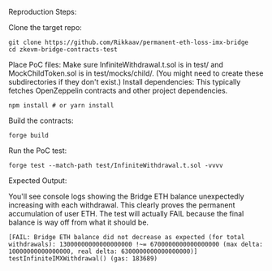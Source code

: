 Reproduction Steps:

Clone the target repo: 

    git clone https://github.com/Rikkaav/permanent-eth-loss-imx-bridge
    cd zkevm-bridge-contracts-test 

Place PoC files: Make sure InfiniteWithdrawal.t.sol is in test/ and MockChildToken.sol is in test/mocks/child/. (You might need to create these subdirectories if they don't exist.)
Install dependencies: This typically fetches OpenZeppelin contracts and other project dependencies.

    npm install # or yarn install

Build the contracts:

    forge build

Run the PoC test:

    forge test --match-path test/InfiniteWithdrawal.t.sol -vvvv

Expected Output:

You'll see console logs showing the Bridge ETH balance unexpectedly increasing with each withdrawal. This clearly proves the permanent accumulation of user ETH. The test will actually FAIL because the final balance is way off from what it should be.

    [FAIL: Bridge ETH balance did not decrease as expected (for total withdrawals): 13000000000000000000 !~= 6700000000000000000 (max delta: 10000000000000000, real delta: 6300000000000000000)]       testInfiniteIMXWithdrawal() (gas: 183689)

